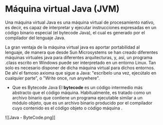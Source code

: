 # Máquina virtual Java (JVM)

Una máquina virtual Java  es una máquina virtual de procesamiento nativo, es decir, es capaz de interpretar y ejecutar instrucciones expresadas en un código binario especial (el bytecode Java), el cual es generado por el compilador del lenguaje Java.

La gran ventaja de la máquina virtual java es aportar portabilidad al lenguaje, de manera que desde Sun Microsystems se han creado diferentes máquinas virtuales java para diferentes arquitecturas, y, así, un programa .class escrito en Windows puede ser interpretado en un entorno Linux. Tan solo es necesario disponer de dicha máquina virtual para dichos entornos. De ahí el famoso axioma que sigue a Java: "escríbelo una vez, ejecútalo en cualquier parte", o "Write once, run anywhere".

- Que es Bytecode Java
El **bytecode** es un código intermedio más abstracto que el código máquina. Habitualmente, es tratado como un archivo binario que contiene un programa ejecutable similar a un módulo objeto, que es un archivo binario producido por el compilador cuyo contenido es el código objeto o código máquina .

![[Java - ByteCode.png]]